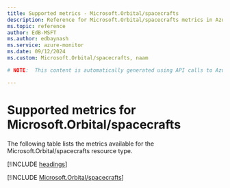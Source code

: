 ```yaml
---
title: Supported metrics - Microsoft.Orbital/spacecrafts
description: Reference for Microsoft.Orbital/spacecrafts metrics in Azure Monitor.
ms.topic: reference
author: EdB-MSFT
ms.author: edbaynash
ms.service: azure-monitor
ms.date: 09/12/2024
ms.custom: Microsoft.Orbital/spacecrafts, naam

# NOTE:  This content is automatically generated using API calls to Azure. Any edits made on these files will be overwritten in the next run of the script. 

---
```


  
# Supported metrics for Microsoft.Orbital/spacecrafts
  
The following table lists the metrics available for the Microsoft.Orbital/spacecrafts resource type.  
  
  
[!INCLUDE [headings](~/reusable-content/ce-skilling/azure/includes/azure-monitor/reference/metrics/metrics-headings.md)]  
  
 

[!INCLUDE [Microsoft.Orbital/spacecrafts](~/reusable-content/ce-skilling/azure/includes/azure-monitor/reference/metrics/microsoft-orbital-spacecrafts-metrics-include.md)]  

